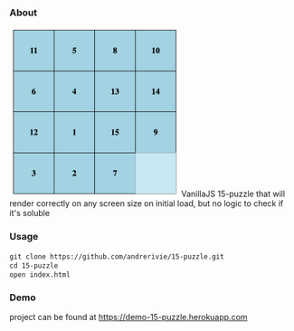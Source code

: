 ### About
<img src="https://raw.githubusercontent.com/andrerivie/15-puzzle/master/screenshot.png" width="300" height="300">
VanillaJS 15-puzzle that will render correctly on any screen size on initial load, but no logic to check if it's soluble

### Usage
```
git clone https://github.com/andrerivie/15-puzzle.git
cd 15-puzzle
open index.html
```

### Demo
project can be found at https://demo-15-puzzle.herokuapp.com
